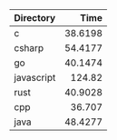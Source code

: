 | Directory   |     Time |
|:------------|---------:|
| c           |  38.6198 |
| csharp      |  54.4177 |
| go          |  40.1474 |
| javascript  | 124.82   |
| rust        |  40.9028 |
| cpp         |  36.707  |
| java        |  48.4277 |